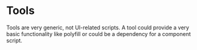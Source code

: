 # Tools

Tools are very generic, not UI-related scripts. A tool could provide a very basic
functionality like polyfill or could be a dependency for a component script.
